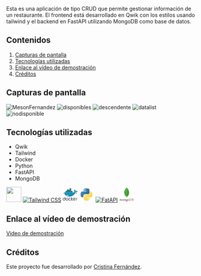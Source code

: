 
Esta es una aplicación de tipo CRUD que permite gestionar información de un restaurante. El frontend está desarrollado en Qwik con los estilos usando tailwind y el backend en FastAPI utilizando MongoDB como base de datos.

## Contenidos

1. [Capturas de pantalla](#capturas-de-pantalla)
2. [Tecnologías utilizadas](#tecnologías-utilizadas)
3. [Enlace al vídeo de demostración](#enlace-al-vídeo-de-demostración)
4. [Créditos](#créditos)

## Capturas de pantalla
![MesonFernandez](https://github.com/CristinaFdezFdez/MesonFernandez/assets/155740893/d95ccbb5-8be6-4a61-ada8-e082bcba7633)
![disponibles](https://github.com/CristinaFdezFdez/MesonFernandez/assets/155740893/badc75c4-315d-4bee-8d69-74e35d020321)
![descendente](https://github.com/CristinaFdezFdez/MesonFernandez/assets/155740893/1bf91ef1-0cb9-46bb-9ffc-91635a5a8bfe)
![datalist](https://github.com/CristinaFdezFdez/MesonFernandez/assets/155740893/3268c541-b5bd-4e3e-b266-60e716c4c227)
![nodisponible](https://github.com/CristinaFdezFdez/MesonFernandez/assets/155740893/c351b817-2849-4f60-affe-89eb3e0c1e2c)

## Tecnologías utilizadas

- Qwik
- Tailwind
- Docker
- Python
- FastAPI
- MongoDB

[<img src="https://github.com/CristinaFdezFdez/CristinaFdezFdez/assets/155740893/26c41fca-3cc6-4944-8a8f-674097cf7f36" width="40" height="40"/>](https://qwik.builder.io/)
[<img src="https://www.vectorlogo.zone/logos/tailwindcss/tailwindcss-icon.svg" alt="Tailwind CSS" width="40" height="40"/>](https://tailwindcss.com/)
[<img src="https://raw.githubusercontent.com/devicons/devicon/master/icons/docker/docker-original-wordmark.svg" alt="Docker" width="40" height="40"/>](https://www.docker.com/)
[<img src="https://raw.githubusercontent.com/devicons/devicon/master/icons/python/python-original.svg" alt="Python" width="40" height="40"/>](https://www.python.org)
[<img src="https://github.com/CristinaFdezFdez/MesonFernandez/assets/155740893/5b71a9ff-0e53-49c8-b676-371266b7e789" alt="FatAPI" width="40" height="40"/>](https://fastapi.tiangolo.com/)
[<img src="https://raw.githubusercontent.com/devicons/devicon/master/icons/mongodb/mongodb-original-wordmark.svg" alt="MongoDB" width="40" height="40"/>](https://www.mongodb.com/)

## Enlace al vídeo de demostración

[Video de demostración](https://www.youtube.com/watch?v=_7Dbr5ANSyw)

## Créditos

Este proyecto fue desarrollado por [Cristina Fernández](https://github.com/CristinaFdezFdez/).
